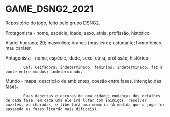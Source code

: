 # GAME_DSNG2_2021
Repositório do jogo, feito pelo grupo DSNG2.

Protagonista - nome, espécie, idade, sexo, etnia, profissão, histórico

 Alaric; humano; 20; masculino; branco (brasileiro); estudante; homofóbico, mau caráter.

 


Antagonista - nome, espécie, idade, sexo, etnia, profissão, histórico

            Cef; Ceifadora; indeterminado; feminino; indeterminado; faz a ponte entre mundos; indeterminado.

 


Mundo - mapa, descrição de ambientes, coesão entre fases, intenção das fases.

            Ruas desertas e escuras de uma cidade; mudanças dos detalhes de cada fase; em cada uma ele irá lutar com inimigos, resolver puzzles, ou charadas, e libertará uma memória (À medida que o jogo for passando as fases ficarão mais difíceis).
